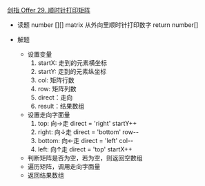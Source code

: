 [剑指 Offer 29. 顺时针打印矩阵](https://leetcode-cn.com/problems/shun-shi-zhen-da-yin-ju-zhen-lcof/)

- 读题
  number [][] matrix
  从外向里顺时针打印数字
  return number[]
   
- 解题
  - 设置变量
    1. startX: 走到的元素横坐标
    2. startY: 走到的元素纵坐标
    3. col: 矩阵行数
    4. row: 矩阵列数
    5. direct：走向
    6. result：结果数组
  - 设置走向字面量
    1. top: 向→走 direct = 'right' startY++
    2. right: 向↓走 direct = 'bottom' row--
    3. bottom: 向←走 direct = 'left' col--
    4. left: 向↑走 direct = 'top' startX++
  - 判断矩阵是否为空，若为空，则返回空数组
  - 遍历矩阵，调用走向字面量
  - 返回结果数组